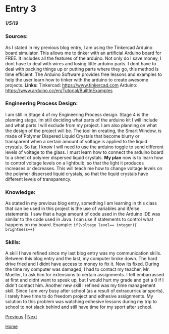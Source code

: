 # Entry 3
##### 1/5/19
### **Sources:**
As I stated in my previous blog entry, I am using the Tinkercad Arduino board simulator. This allows me to tinker with an artificial Arduino board for FREE. It includes all the features of the arduino. Not only do I save money, I dont have to deal with wires and losing little arduino parts. I dont have to deal with packing things up or putting parts where they go, this method is time efficient.  The Arduino Software provides free lessons and examples to help the user learn how to tinker with the arduino to create awesome projects.
**Links:**
Tinkercad: https://www.tinkercad.com
Arduino: https://www.arduino.cc/en/Tutorial/BuiltInExamples

### **Engineering Process Design:**
I am still in Stage 4 of my Engineering Process design. Stage 4 is the planning stage. Im still deciding what parts of the arduino kit I will include and what parts I will exclude from my project. I am also planning on what the design of the project will be. The tool Im creating, the Smart Window, is made of Polymer Dispered Liquid Crystals that become blurry or transparent when a certain amount of voltage is applied to the liquid crystals. So far, I know I will need to use the arduino toggle to send different levels of voltage to the glass. I must learn how to connect the arduino board to a sheet of polymer dispersed liquid crystals.  **My plan** now is to learn how to control voltage levels on a lightbulb, so that the light it produces increases or decreases. This will teach me how to change voltage levels on the polymer dispersed liquid crystals, so that the liquid crystals have different levels of transparency.

### **Knowledge:**
As stated in my previous blog entry, something I am learning in this class that can be used in this project is the use of variables and if/else statements.  I saw that a huge amount of code used in the Arduino IDE was similar to the code used in Java. I can use if statements to control what happens on my board.       Example:  ```if(voltage level== integer){ brightness++} ```
### **Skills:**

A skill I have refined since my last blog entry was my communication skills. Between this blog entry and the last, my computer broke down. The hard drive fried and I didnt have access to money to fix it. Now its fixed. During the time my computer was damaged, I had to contact my teacher, Mr. Mueller, to ask him for extensions to certain assignments. I felt embarrassed at first and didnt want to speak up, but I would hurt my grade and get a 0 if I didn't contact him. Another new skill I refined was my time management skill. Since I am very busy after school (as a result of extracurricular sports), I rarely have time to do freedom project and edhesive assignments. My solution to this problem was watching edhesive lessons during my trip to school to not slack behind and still have time for my sport after school. 

[Previous](entry02.md) | [Next](entry04.md)

[Home](../README.md)
